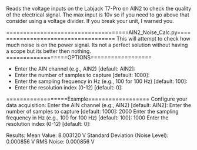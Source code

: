 Reads the voltage inputs on the Labjack T7-Pro on AIN2 to check the quality of the electrical signal. The max input is 10v so if you need to go above that consider using a voltage divider. If you break your unit, I warned you. 


====================================AIN2_Noise_Calc.py====================================
This will attempt to check how much noise is on the power signal. Its not a perfect solution without having a scope but its better then nothing. 
==================OPTIONS==================
* Enter the AIN channel (e.g., AIN2) [default: AIN2]:
* Enter the number of samples to capture [default: 1000]:
* Enter the sampling frequency in Hz (e.g., 100 for 100 Hz) [default: 100]:
* Enter the resolution index (0-12) [default: 0]:
  
==================Example==================
Configure your data acquisition:
Enter the AIN channel (e.g., AIN2) [default: AIN2]: 
Enter the number of samples to capture [default: 1000]: 2000
Enter the sampling frequency in Hz (e.g., 100 for 100 Hz) [default: 100]: 1000
Enter the resolution index (0-12) [default: 0]: 

Results:
Mean Value: 8.003120 V
Standard Deviation (Noise Level): 0.000856 V
RMS Noise: 0.000856 V

